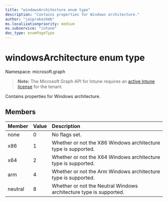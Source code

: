 ```yaml
---
title: "windowsArchitecture enum type"
description: "Contains properties for Windows architecture."
author: "jaiprakashmb"
ms.localizationpriority: medium
ms.subservice: "intune"
doc_type: enumPageType
---
```


# windowsArchitecture enum type

Namespace: microsoft.graph

> **Note:** The Microsoft Graph API for Intune requires an [active Intune license](https://go.microsoft.com/fwlink/?linkid=839381) for the tenant.

Contains properties for Windows architecture.

## Members
|Member|Value|Description|
|:---|:---|:---|
|none|0|No flags set.|
|x86|1|Whether or not the X86 Windows architecture type is supported.|
|x64|2|Whether or not the X64 Windows architecture type is supported.|
|arm|4|Whether or not the Arm Windows architecture type is supported.|
|neutral|8|Whether or not the Neutral Windows architecture type is supported.|
